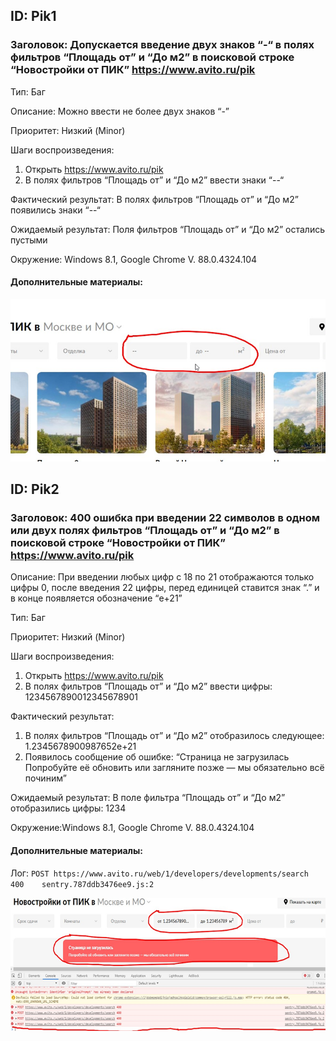 ## ID:	Pik1

### Заголовок:	Допускается введение двух знаков “-“ в полях фильтров “Площадь от” и “До     м2” в поисковой строке “Новостройки от ПИК” https://www.avito.ru/pik

Тип: Баг

Описание: Можно ввести не более двух знаков “-”

Приоритет:	Низкий (Minor)

Шаги воспроизведения:
1.	Открыть https://www.avito.ru/pik
2.	В полях фильтров “Площадь от” и “До     м2” ввести знаки “--“

Фактический результат:	В полях фильтров “Площадь от” и “До     м2” появились знаки “--“

Ожидаемый результат:	Поля фильтров “Площадь от” и “До     м2” остались пустыми

Окружение:	Windows 8.1, Google Chrome V. 88.0.4324.104

#### Дополнительные материалы:

![alt-текст][logo1]

[logo1]: https://github.com/Romans66/Avito_repo/blob/main/PIK1.png



## ID:	Pik2

### Заголовок:	400 ошибка при введении 22 символов в одном или двух полях фильтров “Площадь от” и “До     м2” в поисковой строке “Новостройки от ПИК” https://www.avito.ru/pik 
	
Описание:	При введении любых цифр с 18 по 21 отображаются только цифры 0, после введения 22 цифры, перед единицей ставится знак “.” и в конце появляется обозначение “e+21”

Тип: Баг

Приоритет:	Низкий (Minor)

Шаги воспроизведения:
1.	Открыть https://www.avito.ru/pik
2.	В полях фильтров “Площадь от” и “До     м2” ввести цифры: 1234567890012345678901

Фактический результат:
1.	В полях фильтров “Площадь от” и “До     м2” отобразилось следующее: 1.2345678900987652e+21
2.	Появилось сообщение об ошибке: “Страница не загрузилась Попробуйте её обновить или загляните позже — мы обязательно всё починим”

Ожидаемый результат:	В поле фильтра “Площадь от” и “До     м2” отобразились цифры: 1234

Окружение:Windows 8.1, Google Chrome V. 88.0.4324.104

#### Дополнительные материалы:	

Лог:
`POST https://www.avito.ru/web/1/developers/developments/search 400    sentry.787ddb3476ee9.js:2`

![alt-текст][logo2]

[logo2]: https://github.com/Romans66/Avito_repo/blob/main/PIK2.png



